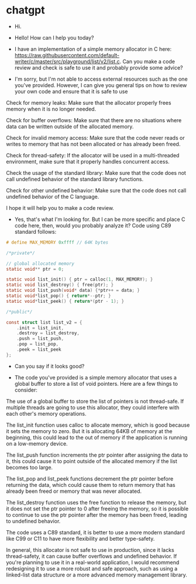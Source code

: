# chatgpt

- Hi.

- Hello! How can I help you today?

- I have an implementation of a simple memory allocator in C here: <https://raw.githubusercontent.com/default-writer/c/master/src/playground/list/v2/list.c>. Can you make a code review and check is safe to use it and probably provide some advice?

- I'm sorry, but I'm not able to access external resources such as the one you've provided. However, I can give you general tips on how to review your own code and ensure that it is safe to use

Check for memory leaks: Make sure that the allocator properly frees memory when it is no longer needed.

Check for buffer overflows: Make sure that there are no situations where data can be written outside of the allocated memory.

Check for invalid memory access: Make sure that the code never reads or writes to memory that has not been allocated or has already been freed.

Check for thread-safety: If the allocator will be used in a multi-threaded environment, make sure that it properly handles concurrent access.

Check the usage of the standard library: Make sure that the code does not call undefined behavior of the standard library functions.

Check for other undefined behavior: Make sure that the code does not call undefined behavior of the C language.

I hope it will help you to make a code review.

- Yes, that's what I'm looking for. But I can be more specific and place C code here, then, would you probably analyze it? Code using C89 standard follows:

```c
# define MAX_MEMORY 0xffff // 64K bytes

/*private*/

// global allocated memory
static void** ptr = 0;

static void list_init() { ptr = calloc(1, MAX_MEMORY); }
static void list_destroy() { free(ptr); }
static void list_push(void* data) {*ptr++ = data; }
static void*list_pop() { return*--ptr; }
static void*list_peek() { return*(ptr - 1); }

/*public*/

const struct list list_v2 = {
    .init = list_init,
    .destroy = list_destroy,
    .push = list_push,
    .pop = list_pop,
    .peek = list_peek
};
```

- Can you say if it looks good?

- The code you've provided is a simple memory allocator that uses a global buffer to store a list of void pointers. Here are a few things to consider:

The use of a global buffer to store the list of pointers is not thread-safe. If multiple threads are going to use this allocator, they could interfere with each other's memory operations.

The list_init function uses calloc to allocate memory, which is good because it sets the memory to zero. But it is allocating 64KB of memory at the beginning, this could lead to the out of memory if the application is running on a low-memory device.

The list_push function increments the ptr pointer after assigning the data to it, this could cause it to point outside of the allocated memory if the list becomes too large.

The list_pop and list_peek functions decrement the ptr pointer before returning the data, which could cause them to return memory that has already been freed or memory that was never allocated.

The list_destroy function uses the free function to release the memory, but it does not set the ptr pointer to 0 after freeing the memory, so it is possible to continue to use the ptr pointer after the memory has been freed, leading to undefined behavior.

The code uses a C89 standard, it is better to use a more modern standard like C99 or C11 to have more flexibility and better type-safety.

In general, this allocator is not safe to use in production, since it lacks thread-safety, it can cause buffer overflows and undefined behavior. If you're planning to use it in a real-world application, I would recommend redesigning it to use a more robust and safe approach, such as using a linked-list data structure or a more advanced memory management library.
